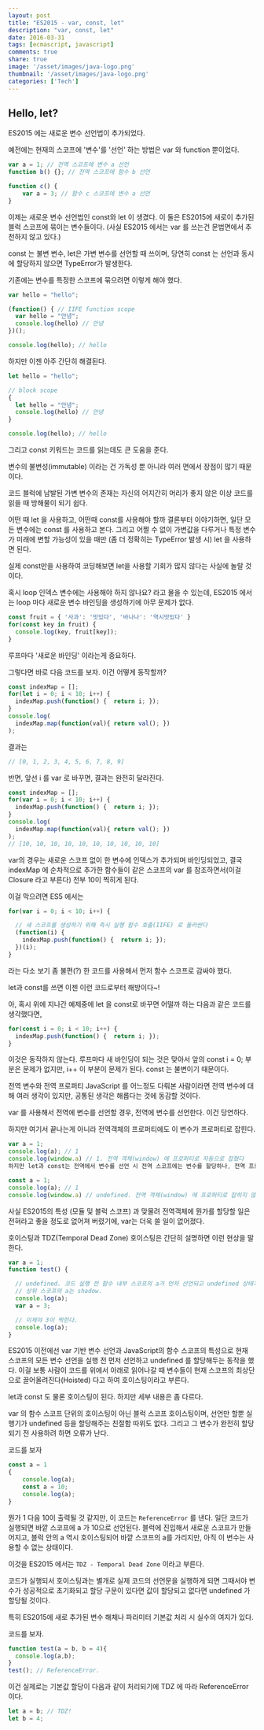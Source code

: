 ```yaml
---
layout: post
title: "ES2015 - var, const, let"
description: "var, const, let"
date: 2016-03-31
tags: [ecmascript, javascript]
comments: true
share: true
image: '/asset/images/java-logo.png'
thumbnail: '/asset/images/java-logo.png'
categories: ['Tech']
---
```


## Hello, let?
ES2015 에는 새로운 변수 선언법이 추가되었다.

예전에는 현재의 스코프에 '변수'를  '선언' 하는 방법은 var 와 function 뿐이었다.

```javascript
var a = 1; // 전역 스코프에 변수 a 선언
function b() {}; // 전역 스코프에 함수 b 선언

function c() {
    var a = 3; // 함수 c 스코프에 변수 a 선언
}
```

이제는 새로운 변수 선언법인 const와  let 이 생겼다. 이 둘은 ES2015에 새로이 추가된 블럭 스코프에 묶이는 변수들이다.
(사실 ES2015 에서는 var 를 쓰는건 문법면에서 추천하지 않고 있다.)

const 는 불변 변수, let은 가변 변수를 선언할 때 쓰이며, 당연히 const 는 선언과 동시에 할당하지 않으면 TypeError가 발생한다.

기존에는 변수를 특정한 스코프에 묶으려면 이렇게 해야 했다.

```javascript
var hello = "hello";

(function() { // IIFE function scope
  var hello = "안녕";
  console.log(hello) // 안녕 
})();

console.log(hello); // hello
```

하지만 이젠 아주 간단히 해결된다.

```javascript
let hello = "hello";

// block scope
{
  let hello = "안녕";
  console.log(hello) // 안녕 
}

console.log(hello); // hello
```

그리고 const 키워드는 코드를 읽는데도 큰 도움을 준다.

변수의 불변성(immutable) 이라는 건 가독성 뿐 아니라 여러 면에서 장점이 많기 때문이다.

코드 블럭에 남발된 가변 변수의 존재는 자신의 어지간히 머리가 좋지 않은 이상 코드를 읽을 때 방해물이 되기 쉽다.

어떤 때 let 을 사용하고, 어떤때 const를 사용해야 할까
결론부터 이야기하면, 일단 모든 변수에는 const 를 사용하고 본다. 그리고 어쩔 수 없이 가변값을 다루거나 특정 변수가 미래에 변할 가능성이 있을 때만 (좀 더 정확히는 TypeError 발생 시) let 을 사용하면 된다.

실제 const만을 사용하여 코딩해보면 let을 사용할 기회가 많지 않다는 사실에 놀랄 것이다.

혹시 loop 인덱스 변수에는 사용해야 하지 않나요? 라고 물을 수 있는데, ES2015 에서는 loop 마다 새로운 변수 바인딩을 생성하기에 아무 문제가 없다.

```javascript
const fruit = { '사과': '맛있다', '바나나': '역시맛있다' }
for(const key in fruit) {
  console.log(key, fruit[key]);
}
```

루프마다 '새로운 바인딩' 이라는게 중요하다.

그렇다면 바로 다음 코드를 보자. 이건 어떻게 동작할까?

```javascript
const indexMap = [];
for(let i = 0; i < 10; i++) {
  indexMap.push(function() {  return i; });
}
console.log(
  indexMap.map(function(val){ return val(); })
);
```

결과는

```javascript
// [0, 1, 2, 3, 4, 5, 6, 7, 8, 9]
```

반면, 앞선 i 를 var 로 바꾸면, 결과는 완전히 달라진다.

```javascript
const indexMap = [];
for(var i = 0; i < 10; i++) {
  indexMap.push(function() {  return i; });
}
console.log(
  indexMap.map(function(val){ return val(); })
);
// [10, 10, 10, 10, 10, 10, 10, 10, 10, 10]
```

var의 경우는 새로운 스코프 없이 한 변수에 인덱스가 추가되며 바인딩되었고, 결국 indexMap 에 순차적으로 추가한 함수들이 같은 스코프의 var 를 참조하면서(이걸 Closure 라고 부른다) 전부 10이 찍히게 된다.

이걸 막으려면 ES5 에서는

```javascript
for(var i = 0; i < 10; i++) {

  // 새 스코프를 생성하기 위해 즉시 실행 함수 호출(IIFE) 로 둘러싼다
  (function(i) {
    indexMap.push(function() {  return i; });
  })(i);
}
```

라는 다소 보기 좀 불편(?) 한 코드를 사용해서 먼저 함수 스코프로 감싸야 했다.

let과 const를 쓰면 이젠 이런 코드로부터 해방이다~!

아, 혹시 위에 지나간 예제중에 let 을 const로 바꾸면 어떨까 하는 다음과 같은 코드를 생각했다면,

```javascript
for(const i = 0; i < 10; i++) {
  indexMap.push(function() {  return i; });
}
```

이것은 동작하지 않는다. 루프마다 새 바인딩이 되는 것은 맞아서 앞의 const i = 0;  부분은 문제가 없지만, i++  이 부분이 문제가 된다. const 는 불변이기 때문이다.

전역 변수와 전역 프로퍼티
JavaScript 를 어느정도 다뤄본 사람이라면 전역 변수에 대해 여러 생각이 있지만, 공통된 생각은 해롭다는 것에 동감할 것이다.

var 를 사용해서 전역에 변수를 선언할 경우, 전역에 변수를 선언한다. 이건 당연하다.

하지만 여기서 끝나는게 아니라 전역객체의 프로퍼티에도 이 변수가 프로퍼티로 잡힌다.

```javascript
var a = 1;
console.log(a); // 1
console.log(window.a) // 1. 전역 객체(window) 에 프로퍼티로 자동으로 잡혔다
하지만 let과 const는 전역에서 변수를 선언 시 전역 스코프에는 변수를 할당하나, 전역 프로퍼티에는 변수를 할당하지 않는다. 아래 코드를 보자.

const a = 1;
console.log(a); // 1
console.log(window.a) // undefined. 전역 객체(window) 에 프로퍼티로 잡히지 않는다.
```

사실 ES2015의 특성 (모듈 및 블럭 스코프) 과 맞물려 전역객체에 뭔가를 할당할 일은 전혀라고 좋을 정도로 없어져 버렸기에, var는 더욱 쓸 일이 없어졌다.

호이스팅과 TDZ(Temporal Dead Zone)
호이스팅은 간단히 설명하면 이런 현상을 말한다.

```javascript
var a = 1;
function test() {

  // undefined. 코드 실행 전 함수 내부 스코프의 a가 먼저 선언되고 undefined 상태가 된다.
  // 상위 스코프의 a는 shadow.
  console.log(a);
  var a = 3;

  // 이제야 3이 찍힌다.
  console.log(a);
}
```

ES2015 이전에선 var 기반 변수 선언과 JavaScript의 함수 스코프의 특성으로 현재 스코프의 모든 변수 선언을 실행 전 먼저 선언하고 undefined 를 할당해두는 동작을 했다. 이걸 보통 사람이 코드를 위에서 아래로 읽어나갈 때 변수들이 현재 스코프의 최상단으로 끌어올려진다(Hoisted) 다고 하여 호이스팅이라고 부른다.

let과 const 도 물론 호이스팅이 된다. 하지만 세부 내용은 좀 다르다.

var 의 함수 스코프 단위의 호이스팅이 아닌 블럭 스코프 호이스팅이며, 선언만 할뿐 실행기가 undefined 등을 할당해주는 친절함 따위도 없다. 그리고 그 변수가 완전히 할당되기 전 사용하려 하면 오류가 난다.

코드를 보자

```javascript
const a = 1
{
    console.log(a);
    const a = 10;
    console.log(a);
}
```

뭔가 1 다음 10이 출력될 것 같지만, 이 코드는 `ReferenceError` 를 낸다. 일단 코드가 실행되면 바깥 스코프에 a 가 10으로 선언된다. 블럭에 진입해서 새로운 스코프가 만들어지고, 블럭 안의 a 역시 호이스팅되어 바깥 스코프의 a를 가리지만, 아직 이 변수는 사용할 수 없는 상태이다.

이것을 ES2015 에서는 `TDZ - Temporal Dead Zone` 이라고 부른다.

코드가 실행되서 호이스팅과는 별개로 실제 코드의 선언문을 실행하게 되면 그때서야 변수가 성공적으로 초기화되고 할당 구문이 있다면 값이 할당되고 없다면 undefined 가 할당될 것이다.

특히 ES2015에 새로 추가된 변수 해체나 파라미터 기본값 처리 시 실수의 여지가 있다.

코드를 보자.

```javascript
function test(a = b, b = 4){
  console.log(a,b);
}
test(); // ReferenceError.
```

이건 실제로는 기본값 할당이 다음과 같이 처리되기에 TDZ 에 따라 ReferenceError 이다.

```javascript
let a = b; // TDZ!
let b = 4;
```